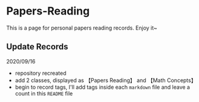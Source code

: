 # Papers-Reading
This is a page for personal papers reading records. Enjoy it~

## Update Records

2020/09/16

* repository recreated
* add 2 classes, displayed as 【Papers Reading】 and 【Math Concepts】
* begin to record tags, I'll add tags inside each `markdown` file and leave a count in this `README` file
